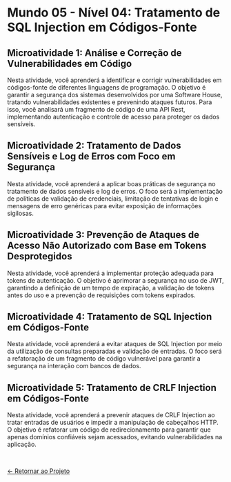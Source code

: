 # Mundo 05 - Nível 04: Tratamento de SQL Injection em Códigos-Fonte

## Microatividade 1: Análise e Correção de Vulnerabilidades em Código

Nesta atividade, você aprenderá a identificar e corrigir vulnerabilidades em códigos-fonte de diferentes linguagens de programação. O objetivo é garantir a segurança dos sistemas desenvolvidos por uma Software House, tratando vulnerabilidades existentes e prevenindo ataques futuros. Para isso, você analisará um fragmento de código de uma API Rest, implementando autenticação e controle de acesso para proteger os dados sensíveis.

## Microatividade 2: Tratamento de Dados Sensíveis e Log de Erros com Foco em Segurança

Nesta atividade, você aprenderá a aplicar boas práticas de segurança no tratamento de dados sensíveis e log de erros. O foco será a implementação de políticas de validação de credenciais, limitação de tentativas de login e mensagens de erro genéricas para evitar exposição de informações sigilosas.

## Microatividade 3: Prevenção de Ataques de Acesso Não Autorizado com Base em Tokens Desprotegidos

Nesta atividade, você aprenderá a implementar proteção adequada para tokens de autenticação. O objetivo é aprimorar a segurança no uso de JWT, garantindo a definição de um tempo de expiração, a validação de tokens antes do uso e a prevenção de requisições com tokens expirados.

## Microatividade 4: Tratamento de SQL Injection em Códigos-Fonte

Nesta atividade, você aprenderá a evitar ataques de SQL Injection por meio da utilização de consultas preparadas e validação de entradas. O foco será a refatoração de um fragmento de código vulnerável para garantir a segurança na interação com bancos de dados.

## Microatividade 5: Tratamento de CRLF Injection em Códigos-Fonte

Nesta atividade, você aprenderá a prevenir ataques de CRLF Injection ao tratar entradas de usuários e impedir a manipulação de cabeçalhos HTTP. O objetivo é refatorar um código de redirecionamento para garantir que apenas domínios confiáveis sejam acessados, evitando vulnerabilidades na aplicação.

<br>
  
[<- Retornar ao Projeto](https://github.com/GilvanPOliveira/FullStack/tree/main/Mundo05/softwareSeguranca/microAtividades)
